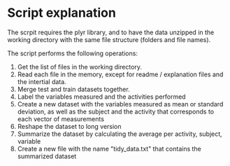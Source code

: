 # Script explanation

The scrpit requires the plyr library, and to have the data unzipped in the working directory with the same file structure (folders and file names).

The script performs the following operations:

1. Get the list of files in the working directory.
2. Read each file in the memory, except for readme / explanation files and the intertial data.
3. Merge test and train datasets together.
4. Label the variables measured and the activities performed
5. Create a new dataset with the variables measured as mean or standard deviation, as well as the subject and the activity that corresponds to each vector of measurements
6. Reshape the dataset to long version
7. Summarize the dataset by calculating the average per activity, subject, variable
8. Create a new file with the name "tidy_data.txt" that contains the summarized dataset


